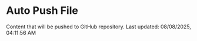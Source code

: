 # Auto Push File

Content that will be pushed to GitHub repository.
Last updated: 08/08/2025, 04:11:56 AM
